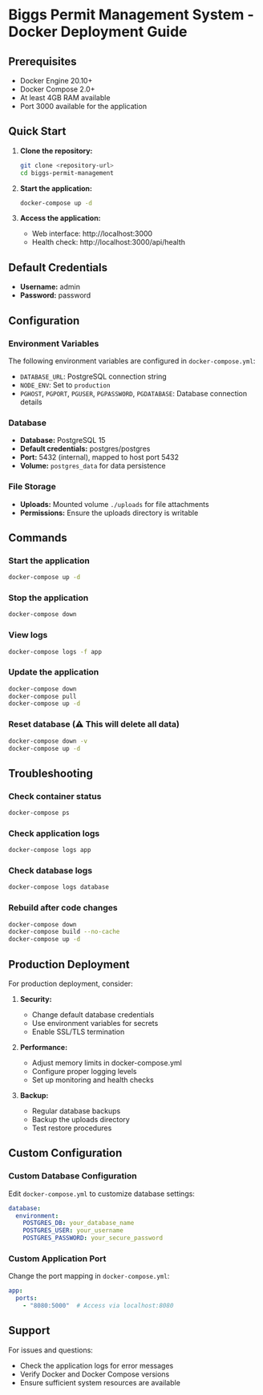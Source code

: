 # Biggs Permit Management System - Docker Deployment Guide

## Prerequisites

- Docker Engine 20.10+
- Docker Compose 2.0+
- At least 4GB RAM available
- Port 3000 available for the application

## Quick Start

1. **Clone the repository:**
   ```bash
   git clone <repository-url>
   cd biggs-permit-management
   ```

2. **Start the application:**
   ```bash
   docker-compose up -d
   ```

3. **Access the application:**
   - Web interface: http://localhost:3000
   - Health check: http://localhost:3000/api/health

## Default Credentials

- **Username:** admin
- **Password:** password

## Configuration

### Environment Variables

The following environment variables are configured in `docker-compose.yml`:

- `DATABASE_URL`: PostgreSQL connection string
- `NODE_ENV`: Set to `production`
- `PGHOST`, `PGPORT`, `PGUSER`, `PGPASSWORD`, `PGDATABASE`: Database connection details

### Database

- **Database:** PostgreSQL 15
- **Default credentials:** postgres/postgres
- **Port:** 5432 (internal), mapped to host port 5432
- **Volume:** `postgres_data` for data persistence

### File Storage

- **Uploads:** Mounted volume `./uploads` for file attachments
- **Permissions:** Ensure the uploads directory is writable

## Commands

### Start the application
```bash
docker-compose up -d
```

### Stop the application
```bash
docker-compose down
```

### View logs
```bash
docker-compose logs -f app
```

### Update the application
```bash
docker-compose down
docker-compose pull
docker-compose up -d
```

### Reset database (⚠️ This will delete all data)
```bash
docker-compose down -v
docker-compose up -d
```

## Troubleshooting

### Check container status
```bash
docker-compose ps
```

### Check application logs
```bash
docker-compose logs app
```

### Check database logs
```bash
docker-compose logs database
```

### Rebuild after code changes
```bash
docker-compose down
docker-compose build --no-cache
docker-compose up -d
```

## Production Deployment

For production deployment, consider:

1. **Security:**
   - Change default database credentials
   - Use environment variables for secrets
   - Enable SSL/TLS termination

2. **Performance:**
   - Adjust memory limits in docker-compose.yml
   - Configure proper logging levels
   - Set up monitoring and health checks

3. **Backup:**
   - Regular database backups
   - Backup the uploads directory
   - Test restore procedures

## Custom Configuration

### Custom Database Configuration

Edit `docker-compose.yml` to customize database settings:

```yaml
database:
  environment:
    POSTGRES_DB: your_database_name
    POSTGRES_USER: your_username
    POSTGRES_PASSWORD: your_secure_password
```

### Custom Application Port

Change the port mapping in `docker-compose.yml`:

```yaml
app:
  ports:
    - "8080:5000"  # Access via localhost:8080
```

## Support

For issues and questions:
- Check the application logs for error messages
- Verify Docker and Docker Compose versions
- Ensure sufficient system resources are available